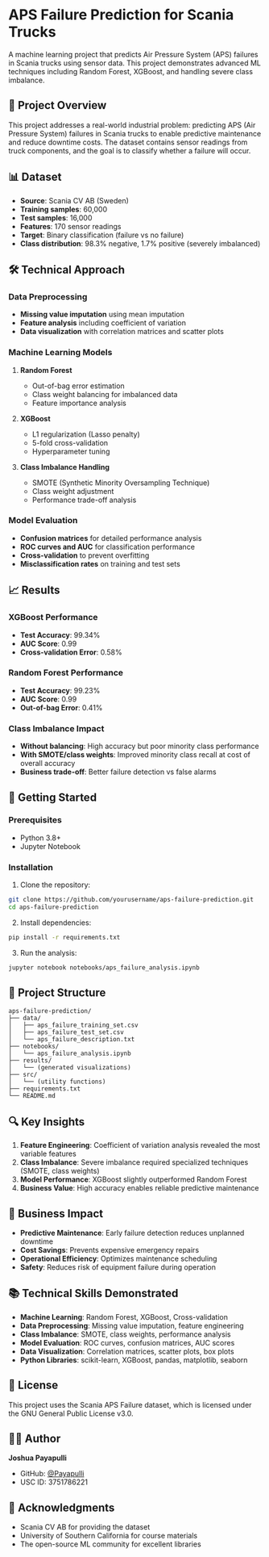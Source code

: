 # APS Failure Prediction for Scania Trucks

A machine learning project that predicts Air Pressure System (APS) failures in Scania trucks using sensor data. This project demonstrates advanced ML techniques including Random Forest, XGBoost, and handling severe class imbalance.

## 🚛 Project Overview

This project addresses a real-world industrial problem: predicting APS (Air Pressure System) failures in Scania trucks to enable predictive maintenance and reduce downtime costs. The dataset contains sensor readings from truck components, and the goal is to classify whether a failure will occur.

## 📊 Dataset

- **Source**: Scania CV AB (Sweden)
- **Training samples**: 60,000
- **Test samples**: 16,000
- **Features**: 170 sensor readings
- **Target**: Binary classification (failure vs no failure)
- **Class distribution**: 98.3% negative, 1.7% positive (severely imbalanced)

## 🛠️ Technical Approach

### Data Preprocessing
- **Missing value imputation** using mean imputation
- **Feature analysis** including coefficient of variation
- **Data visualization** with correlation matrices and scatter plots

### Machine Learning Models
1. **Random Forest**
   - Out-of-bag error estimation
   - Class weight balancing for imbalanced data
   - Feature importance analysis

2. **XGBoost**
   - L1 regularization (Lasso penalty)
   - 5-fold cross-validation
   - Hyperparameter tuning

3. **Class Imbalance Handling**
   - SMOTE (Synthetic Minority Oversampling Technique)
   - Class weight adjustment
   - Performance trade-off analysis

### Model Evaluation
- **Confusion matrices** for detailed performance analysis
- **ROC curves and AUC** for classification performance
- **Cross-validation** to prevent overfitting
- **Misclassification rates** on training and test sets

## 📈 Results

### XGBoost Performance
- **Test Accuracy**: 99.34%
- **AUC Score**: 0.99
- **Cross-validation Error**: 0.58%

### Random Forest Performance
- **Test Accuracy**: 99.23%
- **AUC Score**: 0.99
- **Out-of-bag Error**: 0.41%

### Class Imbalance Impact
- **Without balancing**: High accuracy but poor minority class performance
- **With SMOTE/class weights**: Improved minority class recall at cost of overall accuracy
- **Business trade-off**: Better failure detection vs false alarms

## 🚀 Getting Started

### Prerequisites
- Python 3.8+
- Jupyter Notebook

### Installation

1. Clone the repository:
```bash
git clone https://github.com/yourusername/aps-failure-prediction.git
cd aps-failure-prediction
```

2. Install dependencies:
```bash
pip install -r requirements.txt
```

3. Run the analysis:
```bash
jupyter notebook notebooks/aps_failure_analysis.ipynb
```

## 📁 Project Structure

```
aps-failure-prediction/
├── data/
│   ├── aps_failure_training_set.csv
│   ├── aps_failure_test_set.csv
│   └── aps_failure_description.txt
├── notebooks/
│   └── aps_failure_analysis.ipynb
├── results/
│   └── (generated visualizations)
├── src/
│   └── (utility functions)
├── requirements.txt
└── README.md
```

## 🔍 Key Insights

1. **Feature Engineering**: Coefficient of variation analysis revealed the most variable features
2. **Class Imbalance**: Severe imbalance required specialized techniques (SMOTE, class weights)
3. **Model Performance**: XGBoost slightly outperformed Random Forest
4. **Business Value**: High accuracy enables reliable predictive maintenance

## 🎯 Business Impact

- **Predictive Maintenance**: Early failure detection reduces unplanned downtime
- **Cost Savings**: Prevents expensive emergency repairs
- **Operational Efficiency**: Optimizes maintenance scheduling
- **Safety**: Reduces risk of equipment failure during operation

## 📚 Technical Skills Demonstrated

- **Machine Learning**: Random Forest, XGBoost, Cross-validation
- **Data Preprocessing**: Missing value imputation, feature engineering
- **Class Imbalance**: SMOTE, class weights, performance analysis
- **Model Evaluation**: ROC curves, confusion matrices, AUC scores
- **Data Visualization**: Correlation matrices, scatter plots, box plots
- **Python Libraries**: scikit-learn, XGBoost, pandas, matplotlib, seaborn

## 📄 License

This project uses the Scania APS Failure dataset, which is licensed under the GNU General Public License v3.0.

## 👨‍💻 Author

**Joshua Payapulli**
- GitHub: [@Payapulli](https://github.com/Payapulli)
- USC ID: 3751786221

## 🙏 Acknowledgments

- Scania CV AB for providing the dataset
- University of Southern California for course materials
- The open-source ML community for excellent libraries

